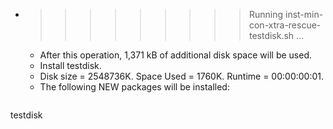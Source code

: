* >>>>>>>>> Running inst-min-con-xtra-rescue-testdisk.sh ...
  * After this operation, 1,371 kB of additional disk space will be used.
  * Install testdisk.
  * Disk size = 2548736K. Space Used = 1760K. Runtime = 00:00:00:01.
  * The following NEW packages will be installed:
  ```bash
testdisk
  ```
